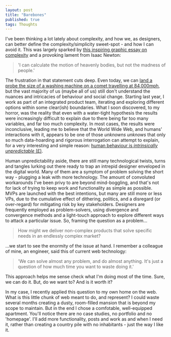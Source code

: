 ```yaml
---
layout: post
title: "Barebones"
published: true
tags: Thoughts
---
```


I've been thinking a lot lately about complexity, and how we, as designers, can better define the complexity/simplicity sweet-spot - and how I can avoid it. This was largely sparked by [this inspiring graphic essay on complexity](https://extranewsfeed.com/making-sense-of-complexity-ee78755d56b9) and a provoking lament from Isaac Newton:

> 'I can calculate the motion of heavenly bodies, but not the madness of people.'

The frustration in that statement cuts deep. Even today, we can [land a probe the size of a washing machine on a comet travelling at 84,000mph](), but the vast majority of us (maybe all of us) still don't understand the nuances and intricacies of behaviour and social change. Starting last year, I work as part of an integrated product team, iterating and exploring different options within some clear(ish) boundaries. What I soon discovered, to my horror, was the reality that even with a water-tight hypothesis the results were increasingly difficult to explain due to there being far too many variables, and far too much complexity. In most cases, the results were inconclusive, leading me to believe that the World Wide Web, and humans' interactions with it, appears to be one of those *unknowns unknows* that only so much data-hoarding and rigorous interrogation can attempt to explain, for a very interesting and simple reason: [human behaviour is *intrinsically unpredictable* (£)](https://www.jstor.org/stable/1174887?seq=1#page_scan_tab_contents). 

Human unpredictability aside, there are still many technological twists, turns and tangles lurking out there ready to trap an intrepid designer enveloped in the digital world. Many of them are a symptom of problem solving the short way - plugging a leak with more technology. The amount of convoluted workarounds I've been privy to are beyond mind-boggling, and that's not for lack of trying to keep work and functionality as simple as possible. MVPs are launched with the best intentions, but many are still more or less VPs, due to the cumulative effect of dithering, politics, and a disregard (or over-regard) for mitigating risk by key stakeholders. Designers are frequently employed as problem-solvers, using divergence and convergence methods and a light-touch approach to explore different ways to attack a particular issue. So, framing the question as a problem...

> How might we deliver non-complex products that solve specific needs in an endlessly complex market?

...we start to see the enormity of the issue at hand. I remember a colleague of mine, an engineer, said this of current web technology:

> 'We can solve almost any problem, and do almost anything. It's just a question of how much time you want to waste doing it.'

This approach helps me sense check what I'm doing most of the time. Sure, we can do it. But, do we want to? And is it worth it?

In my case, I recently applied this question to my own home on the web. What is this little chunk of web meant to do, and represent? I could waste several months creating a dusty, room-filled mansion that is beyond my scope to maintain. But in the end I chose a comfotable, well-equipped apartment. You'll notice there are no case studies, no portfolio and no 'homepage'. I'll add more functionality, posts and work as and when I need it, rather than creating a country pile with no inhabitants - just the way I like it. 
